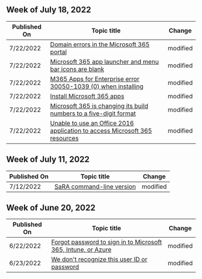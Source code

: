 <!-- This file is generated automatically each week. Changes made to this file will be overwritten.-->




## Week of July 18, 2022


| Published On |Topic title | Change |
|------|------------|--------|
| 7/22/2022 | [Domain errors in the Microsoft 365 portal](/microsoft-365/troubleshoot/administration/domain-errors-in-office-365-portal) | modified |
| 7/22/2022 | [Microsoft 365 app launcher and menu bar icons are blank](/microsoft-365/troubleshoot/installation/blank-app-launcher-and-menu-bar) | modified |
| 7/22/2022 | [M365 Apps for Enterprise error 30050-1039 (0) when installing](/microsoft-365/troubleshoot/installation/error-30050-1039-0) | modified |
| 7/22/2022 | [Install Microsoft 365 apps](/microsoft-365/troubleshoot/installation/install-apps) | modified |
| 7/22/2022 | [Microsoft 365 is changing its build numbers to a five-digit format](/microsoft-365/troubleshoot/miscellaneous/build-number-five-digit) | modified |
| 7/22/2022 | [Unable to use an Office 2016 application to access Microsoft 365 resources](/microsoft-365/troubleshoot/authentication/invalid-provider-specified-error) | modified |


## Week of July 11, 2022


| Published On |Topic title | Change |
|------|------------|--------|
| 7/12/2022 | [SaRA command-line version](/microsoft-365/troubleshoot/administration/sara-command-line-version) | modified |


## Week of June 20, 2022


| Published On |Topic title | Change |
|------|------------|--------|
| 6/22/2022 | [Forgot password to sign in to Microsoft 365, Intune, or Azure](/microsoft-365/troubleshoot/sign-in/forgot-sign-in-password) | modified |
| 6/23/2022 | [We don't recognize this user ID or password](/microsoft-365/troubleshoot/sign-in/cannot-sign-in-to-office-365) | modified |
